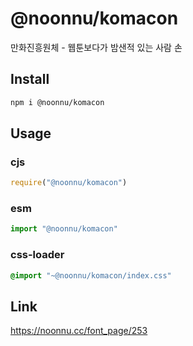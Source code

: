 # @noonnu/komacon
만화진흥원체 - 웹툰보다가 밤샌적 있는 사람 손

## Install
```sh
npm i @noonnu/komacon
```
## Usage
### cjs
```js
require("@noonnu/komacon")
```
### esm
```js
import "@noonnu/komacon"
```
### css-loader
```css
@import "~@noonnu/komacon/index.css"
```

## Link
https://noonnu.cc/font_page/253